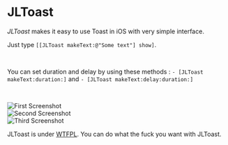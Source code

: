 # JLToast

*JLToast* makes it easy to use Toast in iOS with very simple interface.

Just type `[[JLToast makeText:@"Some text"] show]`.

<br />

You can set duration and delay by using these methods : `- [JLToast makeText:duration:]` and `- [JLToast makeText:delay:duration:]`

<br />

![First Screenshot](https://raw.github.com/Joyfl/JLToast/master/Screenshots/JLToast-Screenshot-1.png)
<br />
![Second Screenshot](https://raw.github.com/Joyfl/JLToast/master/Screenshots/JLToast-Screenshot-2.png)
<br />
![Third Screenshot](https://raw.github.com/Joyfl/JLToast/master/Screenshots/JLToast-Screenshot-3.png)

JLToast is under [WTFPL](http://www.wtfpl.net/). You can do what the fuck you want with JLToast.